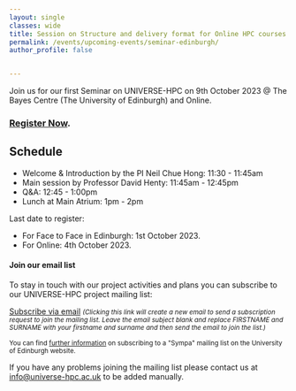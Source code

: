 ```yaml
---
layout: single
classes: wide
title: Session on Structure and delivery format for Online HPC courses
permalink: /events/upcoming-events/seminar-edinburgh/
author_profile: false


---
```

Join us for our first Seminar on UNIVERSE-HPC on 9th October 2023 @ The Bayes Centre (The University of Edinburgh) and Online.

### [Register Now](https://www.eventbrite.co.uk/e/structure-and-delivery-format-for-online-hpc-courses-tickets-712949680687?aff=oddtdtcreator).

## Schedule
- Welcome & Introduction by the PI Neil Chue Hong: 11:30 - 11:45am
- Main session by Professor David Henty: 11:45am - 12:45pm
- Q&A: 12:45 - 1:00pm
- Lunch at Main Atrium: 1pm - 2pm

Last date to register:
- For Face to Face in Edinburgh: 1st October 2023.
- For Online: 4th October 2023.


#### Join our email list

To stay in touch with our project activities and plans you can subscribe to our
UNIVERSE-HPC project mailing list:

<a
href="mailto:sympa@mlist.is.ed.ac.uk?body=SUBSCRIBE%20universe-hpc%20FIRSTNAME%20SURNAME%20%0A%0AQUIT%0A%0A">Subscribe
via email</a> <small>_(Clicking this link will create a new email to send a
subscription request to join the mailing list. Leave the email subject blank
and replace FIRSTNAME and SURNAME with your firstname and surname and then send
the email to join the list.)_</small>

<small>You can find [further
information](https://www.ed.ac.uk/information-services/computing/comms-and-collab/email/lists/sympa/subscribe)
on subscribing to a "Sympa" mailing list on the University of Edinburgh
website.</small>

If you have any problems joining the mailing list please contact us at
[info@universe-hpc.ac.uk](mailto:info@universe-hpc.ac.uk) to be added manually.
